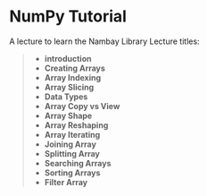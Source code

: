 # NumPy Tutorial
A lecture to learn the Nambay Library
Lecture titles:

> * **introduction**
> * **Creating Arrays**
> * **Array Indexing**
> * **Array Slicing**
> * **Data Types**
> * **Array Copy vs View**
> * **Array Shape**
> * **Array Reshaping**
> * **Array Iterating**
> * **Joining Array**
> * **Splitting Array**
> * **Searching Arrays**
> * **Sorting Arrays**
> * **Filter Array**
